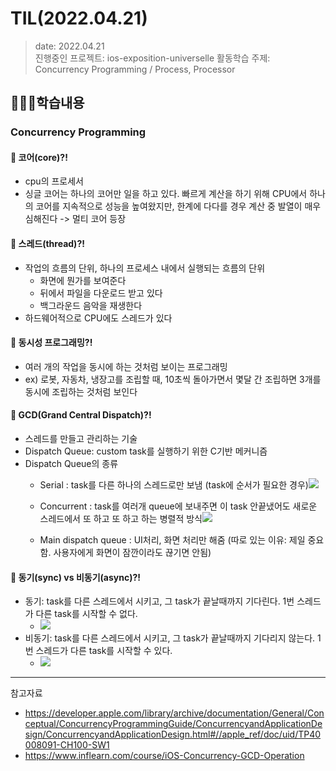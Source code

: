# TIL(2022.04.21)

> date: 2022.04.21</br>
> 진행중인 프로젝트: ios-exposition-universelle
> 활동학습 주제: Concurrency Programming / Process, Processor

## 👩🏻‍💻학습내용
### Concurrency Programming

#### 🧐 **코어(core)?!**
- cpu의 프로세서
- 싱글 코어는 하나의 코어만 일을 하고 있다. 빠르게 계산을 하기 위해 CPU에서 하나의 코어를 지속적으로 성능을 높여왔지만, 한계에 다다를 경우 계산 중 발열이 매우 심해진다 -> 멀티 코어 등장

#### 🧐 **스레드(thread)?!**
- 작업의 흐름의 단위, 하나의 프로세스 내에서 실행되는 흐름의 단위
    - 화면에 뭔가를 보여준다
    - 뒤에서 파일을 다운로드 받고 있다
    - 백그라운드 음악을 재생한다
- 하드웨어적으로 CPU에도 스레드가 있다

#### 🧐 **동시성 프로그래밍?!**
- 여러 개의 작업을 동시에 하는 것처럼 보이는 프로그래밍
- ex) 로봇, 자동차, 냉장고를 조립할 때, 10초씩 돌아가면서 몇달 간 조립하면 3개를 동시에 조립하는 것처럼 보인다

#### 🧐 **GCD(Grand Central Dispatch)?!**
- 스레드를 만들고 관리하는 기술
- Dispatch Queue: custom task를 실행하기 위한 C기반 메커니즘
- Dispatch Queue의 종류
    - Serial : task를 다른 하나의 스레드로만 보냄 (task에 순서가 필요한 경우)![](https://i.imgur.com/EnE4tzs.png)


    - Concurrent : task를 여러개 queue에 보내주면 이 task 안끝냈어도 새로운 스레드에서 또 하고 또 하고 하는 병렬적 방식![](https://i.imgur.com/4YhK5yR.png)
    - Main dispatch queue : UI처리, 화면 처리만 해줌 (따로 있는 이유: 제일 중요함. 사용자에게 화면이 잠깐이라도 끊기면 안됨)

#### 🧐 **동기(sync) vs 비동기(async)?!**
- 동기: task를 다른 스레드에서 시키고, 그 task가 끝날때까지 기다린다. 1번 스레드가 다른 task를 시작할 수 없다.
    - ![](https://i.imgur.com/IZDN2b0.png)
- 비동기: task를 다른 스레드에서 시키고, 그 task가 끝날때까지 기다리지 않는다. 1번 스레드가 다른 task를 시작할 수 있다.
    - ![](https://i.imgur.com/FBxUbCe.png)


---
참고자료
- https://developer.apple.com/library/archive/documentation/General/Conceptual/ConcurrencyProgrammingGuide/ConcurrencyandApplicationDesign/ConcurrencyandApplicationDesign.html#//apple_ref/doc/uid/TP40008091-CH100-SW1
- https://www.inflearn.com/course/iOS-Concurrency-GCD-Operation
